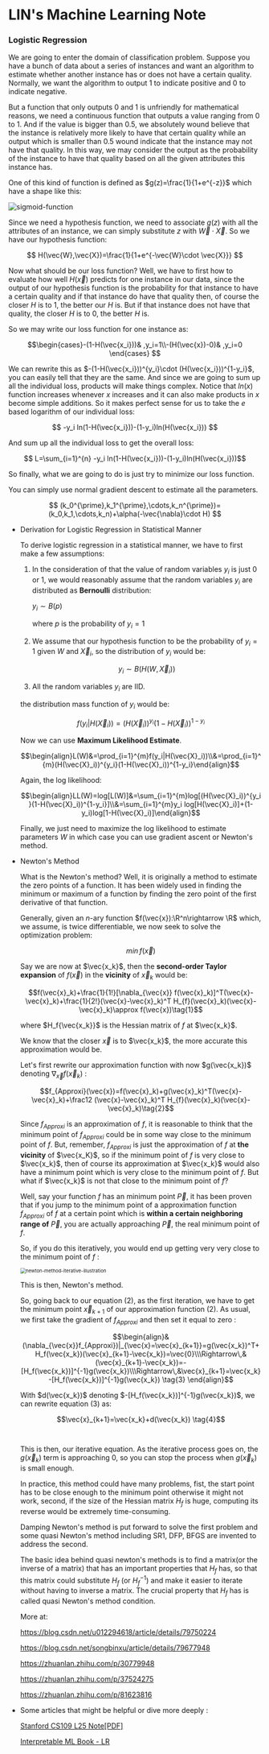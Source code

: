 # LIN's Machine Learning Note

### Logistic Regression

We are going to enter the domain of classification problem. Suppose you have a bunch of data about a series of instances and want an algorithm to estimate whether another instance has or does not have a certain quality. Normally, we want the algorithm to output 1 to indicate positive and 0 to indicate negative.  

But a function that only outputs 0 and 1 is unfriendly for mathematical reasons, we need a continuous function that outputs a value ranging from 0 to 1. And if the value is bigger than 0.5, we absolutely wound believe that the instance is relatively more likely to have that certain quality while an output which is smaller than 0.5 wound indicate that the instance may not have that quality. In this way, we may consider the output as the probability of the instance to have that quality based on all the given attributes this instance has. 

One of this kind of function is defined as  $g(z)=\frac{1}{1+e^{-z}}$  which have a shape like this: 

 ![sigmoid-function](../pic/sigmoid-function.png)

Since we need a hypothesis function, we need to associate $g(z)$ with all the attributes of an instance, we can simply substitute $z$ with $\vec{W}\cdot \vec{X}$. So we have our hypothesis function: 

$$ H(\vec{W},\vec{X})=\frac{1}{1+e^{-\vec{W}\cdot \vec{X}}} $$

Now what should be our loss function? Well, we have to first how to evaluate how well $H(\vec{x})$ predicts for one instance in our data, since the output of our hypothesis function is the probability for that instance to have a certain quality and if that instance do have that quality then, of course the closer $H$ is to 1, the better our $H$ is. But if that instance does not have that quality, the closer $H$ is to 0, the better $H$ is.

So we may write our loss function for one instance as: 

$$\begin{cases}-(1-H(\vec{x_i}))& ,y_i=1\\-(H(\vec{x})-0)& ,y_i=0  \end{cases} $$

We can rewrite this as $-(1-H(\vec{x_i}))^{y_i}\cdot (H(\vec{x_i}))^{1-y_i}$, you can easily tell that they are the same.  And since  we are going to sum up all the individual loss, products will make things complex. Notice that $ln(x)$ function increases whenever $x$ increases and it can also make products in $x$ become simple additions. So it makes perfect sense for us to take the $e$ based logarithm of our individual loss: 

$$ -y_i ln(1-H(\vec{x_i}))-(1-y_i)ln(H(\vec{x_i})) $$

And sum up all the individual loss to get the overall loss: 

 $$ L=\sum_{i=1}^{n} -y_i ln(1-H(\vec{x_i}))-(1-y_i)ln(H(\vec{x_i}))$$

So finally, what we are going to do is just try to minimize our loss function. 

You can simply use normal gradient descent to estimate all the parameters. 

$$ (k_0^{\prime},k_1^{\prime},\cdots,k_n^{\prime})=(k_0,k_1,\cdots,k_n)+\alpha(-\vec{\nabla}\cdot H) $$

- Derivation for Logistic Regression in Statistical Manner  

  To derive logistic regression in a statistical manner, we have to first make a few assumptions: 

  1. In the consideration of that the value of random variables $y_i$ is just $0$ or $1$, we would reasonably assume that the random variables $y_i$ are distributed as **Bernoulli** distribution: 

     $y_i \sim B(p)$  

     where $p$ is the probability of $y_i=1$ 

  2. We assume that our hypothesis function to be the probability of $y_i=1$ given $W$ and $\vec{X}_i$, so the distribution of $y_i$ would be: 

     $$y_i\sim B(H(W,\vec{X}_i))$$  
     
  3. All the random variables $y_i$ are IID. 

  the distribution mass function of $y_i$ would be: 

  $$f(y_i|H(\vec{X}_i))=(H(\vec{X}_i))^{y_i}(1-H(\vec{X}_i))^{1-y_i}$$

  Now we can use **Maximum Likelihood Estimate**. 

  $$\begin{align}L(W)&=\prod_{i=1}^{m}f(y_i|H(\vec{X}_i))\\&=\prod_{i=1}^{m}(H(\vec{X}_i))^{y_i}(1-H(\vec{X}_i))^{1-y_i}\end{align}$$

  Again, the log likelihood: 

  $$\begin{align}LL(W)=log[L(W)]&=\sum_{i=1}^{m}log[(H(\vec{X}_i))^{y_i}(1-H(\vec{X}_i))^{1-y_i}]\\&=\sum_{i=1}^{m}y_i log[H(\vec{X}_i)]+(1-y_i)log[1-H(\vec{X}_i)]\end{align}$$   

  Finally, we just need to maximize the log likelihood to estimate parameters $W$ in which case you can use gradient ascent or Newton's method.  

- Newton's Method  

  What is the Newton's method? Well, it is originally a method to estimate the zero points of a function. It has been widely used in finding the minimum or maximum of a function by finding the zero point of the first derivative of that function.  

  Generally, given an $n$-ary function $f(\vec{x}):\R^n\rightarrow \R$ which, we assume, is twice differentiable, we now seek to solve the optimization problem: 

  $$min\, f(\vec{x})$$  

  Say we are now at $\vec{x_k}$, then the **second-order Taylor expansion** of $f(\vec{x})$ in the **vicinity** of $\vec{x}_k$ would be: 

  $$f(\vec{x}_k)+\frac{1}{1!}[\nabla_{\vec{x}} f(\vec{x}_k)]^T(\vec{x}-\vec{x}_k)+\frac{1}{2!}(\vec{x}-\vec{x}_k)^T H_{f}(\vec{x}_k)(\vec{x}-\vec{x}_k)\approx f(\vec{x})\tag{1}$$

  where $H_f{\vec{x_k}}$ is the Hessian matrix of $f$ at $\vec{x_k}$. 

  We know that the closer $\vec{x}$ is to $\vec{x_k}$, the more accurate this approximation would be.  

  Let's first rewrite our approximation function with now $g(\vec{x_k})$ denoting $\nabla_{\vec{x}} f(\vec{x}_k)$ :

  $$f_{Approxi}(\vec{x})=f(\vec{x}_k)+g(\vec{x}_k)^T(\vec{x}-\vec{x}_k)+\frac12 (\vec{x}-\vec{x}_k)^T H_{f}(\vec{x}_k)(\vec{x}-\vec{x}_k)\tag{2}$$

  Since $f_{Approxi}$ is an approximation of $f$, it is reasonable to think that the minimum point of $f_{Approxi}$ could be in some way close to the minimum point of $f$. But, remember, $f_{Approxi}$ is just the approximation of $f$ at **the vicinity** of $\vec{x_K}$, so if the minimum point of $f$ is very close to $\vec{x_k}$, then of course its approximation at $\vec{x_k}$ would also have a minimum point which is very close to the minimum point of $f$. But what if $\vec{x_k}$ is not that close to the minimum point of $f$?

  Well, say your function $f$ has an minimum point $\vec{P}$,  it has been proven that if you jump to the minimum point of a approximation function $f_{Approxi}$ of $f$ at a certain point which is **within a certain neighboring range of** $\vec{P}$, you are actually approaching  $\vec{P}$, the real minimum point of $f$.  

  So, if you do this iteratively, you would end up getting very very close to the minimum point of $f$ :  

  <img src="newtons-method-iterative-process.gif" alt="newton-method-iterative-illustration" style="zoom:67%;" />

  This is then, Newton's method.

  So, going back to our equation $(2)$, as the first iteration, we have to get the minimum point $\vec{x}_{k+1}$ of our approximation function $(2)$. As usual, we first take the gradient of $f_{Approxi}$ and then set it equal to zero : 

  $$\begin{align}&(\nabla_{\vec{x}}f_{Approxi})|_{\vec{x}=\vec{x}_{k+1}}=g(\vec{x_k})^T+H_f(\vec{x_k})(\vec{x}_{k+1}-\vec{x_k})=\vec{0}\\\Rightarrow\,&(\vec{x}_{k+1}-\vec{x_k})=-[H_f(\vec{x_k})]^{-1}g(\vec{x_k})\\\Rightarrow\,&\vec{x}_{k+1}=\vec{x_k}-[H_f(\vec{x_k})]^{-1}g(\vec{x_k}) \tag{3} \end{align}$$ 

  With $d(\vec{x_k})$ denoting $-[H_f(\vec{x_k})]^{-1}g(\vec{x_k})$, we can rewrite equation $(3)$ as: 

  $$\vec{x}_{k+1}=\vec{x_k}+d(\vec{x_k}) \tag{4}$$　

  This is then, our iterative equation. As the iterative process goes on, the $g(\vec{x}_k)$ term is approaching $0$, so you can stop the process when $g(\vec{x}_k)$ is small enough.  

  In practice, this method could have many problems, fist, the start point has to be close enough to the minimum point otherwise it might not work, second, if the size of  the Hessian matrix $H_f$ is huge, computing its reverse would be extremely time-consuming. 

  Damping Newton's method is put forward to solve the first problem and some quasi Newton's method including   SR1, DFP, BFGS are invented to address the second.   

  The basic idea behind quasi newton's methods is to find a matrix(or the inverse of a matrix) that has an important properties that $H_f$ has, so that this matrix could substitute $H_{f}$ (or $H_f^{-1}$) and make it easier to iterate without having to inverse a matrix. The crucial property that $H_f$ has is called quasi Newton's method condition.   

  More at: 

  <https://blog.csdn.net/u012294618/article/details/79750224>

  <https://blog.csdn.net/songbinxu/article/details/79677948>

  <https://zhuanlan.zhihu.com/p/30779948>

  <https://zhuanlan.zhihu.com/p/37524275>

  <https://zhuanlan.zhihu.com/p/81623816>

- Some articles that might be helpful or dive more deeply :

  [Stanford CS109 L25 Note[PDF]](http://web.stanford.edu/class/cs109/lectureNotes/LN25_logistic_regression.pdf)

  [Interpretable ML Book - LR](https://christophm.github.io/interpretable-ml-book/logistic.html)